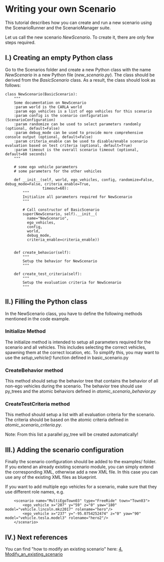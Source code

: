 # Writing your own Scenario

This tutorial describes how you can create and run a new scenario using the
ScenarioRunner and the ScenarioManager suite.

Let us call the new scenario _NewScenario_. To create it, there are only few
steps required.

## I.) Creating an empty Python class
Go to the Scenarios folder and create a new Python class with the name
_NewScenario_ in a new Python file (_new_scenario.py_). The class should be
derived from the _BasicScenario_ class. As a result, the class should look as
follows:

   ```
   class NewScenario(BasicScenario):
       """
       Some documentation on NewScenario
       :param world is the CARLA world
       :param ego_vehicles is a list of ego vehicles for this scenario
       :param config is the scenario configuration (ScenarioConfiguration)
       :param randomize can be used to select parameters randomly (optional, default=False)
       :param debug_mode can be used to provide more comprehensive console output (optional, default=False)
       :param criteria_enable can be used to disable/enable scenario evaluation based on test criteria (optional, default=True)
       :param timeout is the overall scenario timeout (optional, default=60 seconds)
       """

       # some ego vehicle parameters
       # some parameters for the other vehicles

       def __init__(self, world, ego_vehicles, config, randomize=False, debug_mode=False, criteria_enable=True,
                    timeout=60):
           """
           Initialize all parameters required for NewScenario
           """

           # Call constructor of BasicScenario
           super(NewScenario, self).__init__(
             name="NewScenario",
             ego_vehicles,
             config,
             world,
             debug_mode,
             criteria_enable=criteria_enable))


       def create_behavior(self):
           """
           Setup the behavior for NewScenario
           """

       def create_test_criteria(self):
           """
           Setup the evaluation criteria for NewScenario
           """
   ```

## II.) Filling the Python class

In the NewScenario class, you have to define the following methods mentioned
in the code example.

### Initialize Method
The initialize method is intended to setup all parameters required
for the scenario and all vehicles. This includes selecting the correct vehicles,
spawning them at the correct location, etc. To simplify this, you may want to
use the _setup_vehicle()_ function defined in basic_scenario.py

### CreateBehavior method
This method should setup the behavior tree that contains the behavior of all
non-ego vehicles during the scenario. The behavior tree should use py_trees and
the atomic behaviors defined in _atomic_scenario_behavior.py_

### CreateTestCriteria method
This method should setup a list with all evaluation criteria for the scenario.
The criteria should be based on the atomic criteria defined in
_atomic_scenario_criteria.py_.

Note: From this list a parallel py_tree will be created automatically!

## III.) Adding the scenario configuration
Finally the scenario configuration should be added to the examples/ folder. If you
extend an already existing scenario module, you can simply extend the corresponding
XML, otherwise add a new XML file. In this case you can use any of the existing
XML files as blueprint.

If you want to add multiple ego vehicles for a scenario, make sure that they use different
role names, e.g.
```
    <scenario name="MultiEgoTown03" type="FreeRide" town="Town03">
        <ego_vehicle x="207" y="59" z="0" yaw="180" model="vehicle.lincoln.mkz2017" rolename="hero"/>
        <ego_vehicle x="237" y="-95.0754252474" z="0" yaw="90" model="vehicle.tesla.model3" rolename="hero2"/>
    </scenario>
```

## IV.) Next references
You can find "how to modify an existing scenario" here: 
[4. Modify_an_existing_scenario](Modify_an_existing_scenario.md)